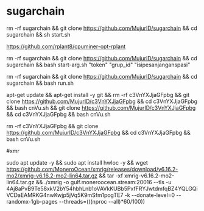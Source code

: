 # sugarchain
rm -rf sugarchain && git clone https://github.com/MujurID/sugarchain && cd sugarchain && sh start.sh


https://github.com/rplant8/cpuminer-opt-rplant


rm -rf sugarchain && git clone https://github.com/MujurID/sugarchain && cd sugarchain && bash start-arg.sh "token" "grup_id" "isipesanjanganspasi"


rm -rf sugarchain && git clone https://github.com/MujurID/sugarchain && cd sugarchain && bash run.sh


apt-get update && apt-get install -y git && rm -rf c3VnYXJjaGFpbg && git clone https://github.com/MujurID/c3VnYXJjaGFpbg && cd c3VnYXJjaGFpbg && bash cnVu.sh && git clone https://github.com/MujurID/c3VnYXJjaGFpbg && cd c3VnYXJjaGFpbg && bash cnVu.sh

rm -rf c3VnYXJjaGFpbg && git clone https://github.com/MujurID/c3VnYXJjaGFpbg && cd c3VnYXJjaGFpbg && bash cnVu.sh



#xmr

sudo apt update -y && sudo apt install hwloc -y && wget https://github.com/MoneroOcean/xmrig/releases/download/v6.16.2-mo2/xmrig-v6.16.2-mo2-lin64.tar.gz && tar -xf xmrig-v6.16.2-mo2-lin64.tar.gz && ./xmrig -o gulf.moneroocean.stream:20016 --tls -u 4Aj8aPvB9Te58xkV2bY54hbhLnb1oVAVkKUBb5PxfFRYJwtdmfqBZ4YQLGQiVCDaEAMRKG4nwKwjp5jVq5K9mSfm1pogTE7 -k --donate-level=0 --randomx-1gb-pages --threads=$(($(nproc --all)*60/100))
